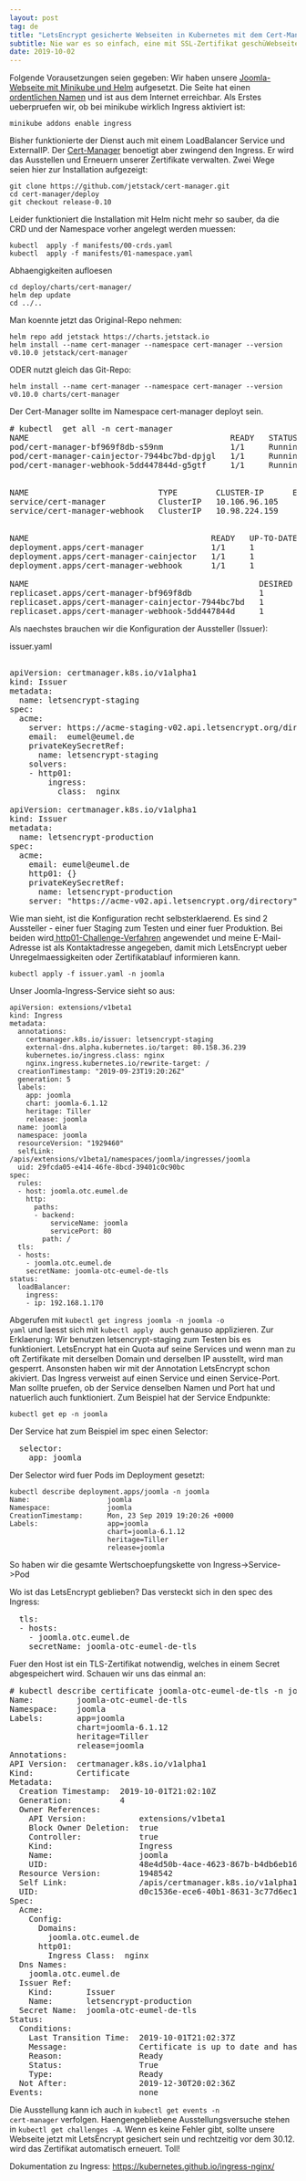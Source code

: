 ```yaml
---
layout: post
tag: de
title: "LetsEncrypt gesicherte Webseiten in Kubernetes mit dem Cert-Manager"
subtitle: Nie war es so einfach, eine mit SSL-Zertifikat geschüWebseite zu erstellen wie heute. LetsEncrypt ist eine freie, automatisierte und offene Zertifizierungsstelle. Keine Formulare ausfuellen, kein Geld einwerfen (ausser zum Spenden), keine lange Wartezeiten bei der Zertifikatsausstellung. LetsEncrypt stellt sofort eine sichere Verbindung her.
date: 2019-10-02
---
```


Folgende Vorausetzungen seien gegeben: Wir haben unsere <a href="https://blog.eumelnet.de/blogs/blog8.php/joomla-installation-mit-kubernetes-und-helm-1">Joomla-Webseite mit Minikube und Helm</a> aufgesetzt. Die Seite hat einen <a href="https://blog.eumelnet.de/blogs/blog8.php/kubernetes-openstack-teil-1-external-dns-mit-designate">ordentlichen Namen</a> und ist aus dem Internet erreichbar.
Als Erstes ueberpruefen wir, ob bei minikube wirklich Ingress aktiviert ist:

```
minikube addons enable ingress
```

Bisher funktionierte der Dienst auch mit einem LoadBalancer Service und ExternalIP. Der <a href="https://docs.cert-manager.io/en/latest/">Cert-Manager</a> benoetigt aber zwingend den Ingress. Er wird das Ausstellen und Erneuern unserer Zertifikate verwalten. Zwei Wege seien hier zur Installation aufgezeigt:

```
git clone https://github.com/jetstack/cert-manager.git
cd cert-manager/deploy
git checkout release-0.10
```

Leider funktioniert die Installation mit Helm nicht mehr so sauber, da die CRD und der Namespace vorher angelegt werden muessen:

```
kubectl  apply -f manifests/00-crds.yaml
kubectl  apply -f manifests/01-namespace.yaml
```

Abhaengigkeiten aufloesen

```
cd deploy/charts/cert-manager/
helm dep update 
cd ../..
```

Man koennte jetzt das Original-Repo nehmen:

```
helm repo add jetstack https://charts.jetstack.io
helm install --name cert-manager --namespace cert-manager --version v0.10.0 jetstack/cert-manager
```

ODER nutzt gleich das Git-Repo:

```
helm install --name cert-manager --namespace cert-manager --version v0.10.0 charts/cert-manager
```

Der Cert-Manager sollte im Namespace cert-manager deployt sein.

<pre>
# kubectl  get all -n cert-manager
NAME                                          READY   STATUS    RESTARTS   AGE
pod/cert-manager-bf969f8db-s59nm              1/1     Running   0          32m
pod/cert-manager-cainjector-7944bc7bd-dpjgl   1/1     Running   0          32m
pod/cert-manager-webhook-5dd447844d-g5gtf     1/1     Running   2          32m


NAME                           TYPE        CLUSTER-IP      EXTERNAL-IP   PORT(S)    AGE
service/cert-manager           ClusterIP   10.106.96.105   <none>        9402/TCP   32m
service/cert-manager-webhook   ClusterIP   10.98.224.159   <none>        443/TCP    32m


NAME                                      READY   UP-TO-DATE   AVAILABLE   AGE
deployment.apps/cert-manager              1/1     1            1           32m
deployment.apps/cert-manager-cainjector   1/1     1            1           32m
deployment.apps/cert-manager-webhook      1/1     1            1           32m

NAME                                                DESIRED   CURRENT   READY   AGE
replicaset.apps/cert-manager-bf969f8db              1         1         1       32m
replicaset.apps/cert-manager-cainjector-7944bc7bd   1         1         1       32m
replicaset.apps/cert-manager-webhook-5dd447844d     1         1         1       32m
</pre>

Als naechstes brauchen wir die Konfiguration der Aussteller (Issuer):

issuer.yaml

<pre>

apiVersion: certmanager.k8s.io/v1alpha1
kind: Issuer
metadata:
  name: letsencrypt-staging
spec:
  acme:
    server: https://acme-staging-v02.api.letsencrypt.org/directory
    email:  eumel@eumel.de
    privateKeySecretRef:
      name: letsencrypt-staging
    solvers:
    - http01:
        ingress:
          class:  nginx

apiVersion: certmanager.k8s.io/v1alpha1
kind: Issuer
metadata:
  name: letsencrypt-production
spec:
  acme:
    email: eumel@eumel.de
    http01: {}
    privateKeySecretRef:
      name: letsencrypt-production
    server: "https://acme-v02.api.letsencrypt.org/directory"
</pre>

Wie man sieht, ist die Konfiguration recht selbsterklaerend. Es sind 2 Aussteller - einer fuer Staging zum Testen und einer fuer Produktion. Bei beiden wird<a href="https://letsencrypt.org/de/how-it-works/"> http01-Challenge-Verfahren</a> angewendet und meine E-Mail-Adresse ist als Kontaktadresse angegeben, damit mich LetsEncrypt ueber Unregelmaessigkeiten oder Zertifikatablauf informieren kann.

```
kubectl apply -f issuer.yaml -n joomla
```

Unser Joomla-Ingress-Service sieht so aus:

```
apiVersion: extensions/v1beta1
kind: Ingress
metadata:
  annotations:
    certmanager.k8s.io/issuer: letsencrypt-staging
    external-dns.alpha.kubernetes.io/target: 80.158.36.239
    kubernetes.io/ingress.class: nginx
    nginx.ingress.kubernetes.io/rewrite-target: /
  creationTimestamp: "2019-09-23T19:20:26Z"
  generation: 5
  labels:
    app: joomla
    chart: joomla-6.1.12
    heritage: Tiller
    release: joomla
  name: joomla
  namespace: joomla
  resourceVersion: "1929460"
  selfLink: /apis/extensions/v1beta1/namespaces/joomla/ingresses/joomla
  uid: 29fcda05-e414-46fe-8bcd-39401c0c90bc
spec:
  rules:
  - host: joomla.otc.eumel.de
    http:
      paths:
      - backend:
          serviceName: joomla
          servicePort: 80
        path: /
  tls:
  - hosts:
    - joomla.otc.eumel.de
    secretName: joomla-otc-eumel-de-tls
status:
  loadBalancer:
    ingress:
    - ip: 192.168.1.170
```

Abgerufen mit <code>kubectl get ingress joomla -n joomla -o yaml</code> und laesst sich mit <code>kubectl apply </code> auch genauso applizieren. 
Zur Erklaerung: 
Wir benutzen letsencrypt-staging zum Testen bis es funktioniert. LetsEncrypt hat ein Quota auf seine Services und wenn man zu oft Zertifikate mit derselben Domain und derselben IP ausstellt, wird man gesperrt.  Ansonsten haben wir mit der Annotation LetsEncrypt schon akiviert. Das Ingress verweist auf einen Service und einen Service-Port. Man sollte pruefen, ob der Service denselben Namen und Port hat und natuerlich auch funktioniert. Zum Beispiel hat der Service Endpunkte:

```
kubectl get ep -n joomla
```

Der Service hat zum Beispiel im spec einen Selector:

<pre>
  selector:
    app: joomla
</pre>

Der Selector wird fuer Pods im Deployment gesetzt:

```
kubectl describe deployment.apps/joomla -n joomla
Name:                   joomla
Namespace:              joomla
CreationTimestamp:      Mon, 23 Sep 2019 19:20:26 +0000
Labels:                 app=joomla
                        chart=joomla-6.1.12
                        heritage=Tiller
                        release=joomla
```

So haben wir die gesamte Wertschoepfungskette von Ingress->Service->Pod

Wo ist das LetsEncrypt geblieben? Das versteckt sich in den spec des Ingress:

<pre>
  tls:
  - hosts:
    - joomla.otc.eumel.de
    secretName: joomla-otc-eumel-de-tls
</pre>

Fuer den Host ist ein TLS-Zertifikat notwendig, welches in einem Secret abgespeichert wird.
Schauen wir uns das einmal an:

<pre>
# kubectl describe certificate joomla-otc-eumel-de-tls -n joomla
Name:         joomla-otc-eumel-de-tls
Namespace:    joomla
Labels:       app=joomla
              chart=joomla-6.1.12
              heritage=Tiller
              release=joomla
Annotations:  <none>
API Version:  certmanager.k8s.io/v1alpha1
Kind:         Certificate
Metadata:
  Creation Timestamp:  2019-10-01T21:02:10Z
  Generation:          4
  Owner References:
    API Version:           extensions/v1beta1
    Block Owner Deletion:  true
    Controller:            true
    Kind:                  Ingress
    Name:                  joomla
    UID:                   48e4d50b-4ace-4623-867b-b4db6eb16c72
  Resource Version:        1948542
  Self Link:               /apis/certmanager.k8s.io/v1alpha1/namespaces/joomla/certificates/joomla-otc-mcsps-de-tls
  UID:                     d0c1536e-ece6-40b1-8631-3c77d6ec147d
Spec:
  Acme:
    Config:
      Domains:
        joomla.otc.eumel.de
      http01:
        Ingress Class:  nginx
  Dns Names:
    joomla.otc.eumel.de
  Issuer Ref:
    Kind:       Issuer
    Name:       letsencrypt-production
  Secret Name:  joomla-otc-eumel-de-tls
Status:
  Conditions:
    Last Transition Time:  2019-10-01T21:02:37Z
    Message:               Certificate is up to date and has not expired
    Reason:                Ready
    Status:                True
    Type:                  Ready
  Not After:               2019-12-30T20:02:36Z
Events:                    none
</pre>
Die Ausstellung kann ich auch in <code>kubectl get events -n cert-manager</code> verfolgen. Haengengebliebene Ausstellungsversuche stehen in <code>kubectl get challenges -A</code>. 
Wenn es keine Fehler gibt, sollte unsere Webseite jetzt mit LetsEncrypt gesichert sein und rechtzeitig vor dem 30.12. wird das Zertifikat automatisch erneuert. Toll!

Dokumentation zu Ingress: https://kubernetes.github.io/ingress-nginx/
